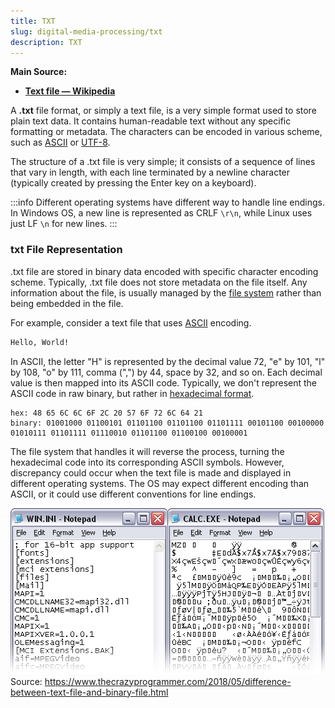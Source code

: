 ```yaml
---
title: TXT
slug: digital-media-processing/txt
description: TXT
---
```


**Main Source:**

- **[Text file — Wikipedia](https://en.wikipedia.org/wiki/Text_file)**

A **.txt** file format, or simply a text file, is a very simple format used to store plain text data. It contains human-readable text without any specific formatting or metadata. The characters can be encoded in various scheme, such as [ASCII](/cs-notes/computer-and-programming-fundamentals/data-representation#ascii) or [UTF-8](/cs-notes/computer-and-programming-fundamentals/data-representation#unicode).

The structure of a .txt file is very simple; it consists of a sequence of lines that vary in length, with each line terminated by a newline character (typically created by pressing the Enter key on a keyboard).

:::info
Different operating systems have different way to handle line endings. In Windows OS, a new line is represented as CRLF `\r\n`, while Linux uses just LF `\n` for new lines.
:::

### txt File Representation

.txt file are stored in binary data encoded with specific character encoding scheme. Typically, .txt file does not store metadata on the file itself. Any information about the file, is usually managed by the [file system](/cs-notes/operating-system/file-system) rather than being embedded in the file.

For example, consider a text file that uses [ASCII](/cs-notes/computer-and-programming-fundamentals/data-representation#ascii) encoding.

```txt
Hello, World!
```

In ASCII, the letter "H" is represented by the decimal value 72, "e" by 101, "l" by 108, "o" by 111, comma (",") by 44, space by 32, and so on. Each decimal value is then mapped into its ASCII code. Typically, we don't represent the ASCII code in raw binary, but rather in [hexadecimal format](/cs-notes/computer-and-programming-fundamentals/number-system#hexadecimal).

```
hex: 48 65 6C 6C 6F 2C 20 57 6F 72 6C 64 21
binary: 01001000 01100101 01101100 01101100 01101111 00101100 00100000 01010111 01101111 01110010 01101100 01100100 00100001
```

The file system that handles it will reverse the process, turning the hexadecimal code into its corresponding ASCII symbols. However, discrepancy could occur when the text file is made and displayed in different operating systems. The OS may expect different encoding than ASCII, or it could use different conventions for line endings.

![TXT file in binary form](./txt-file-binary.gif)  
Source: https://www.thecrazyprogrammer.com/2018/05/difference-between-text-file-and-binary-file.html
